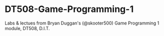 # DT508-Game-Programming-1
Labs &amp; lectues from Bryan Duggan's (@skooter500) Game Programming 1 module, DT508, D.I.T.
